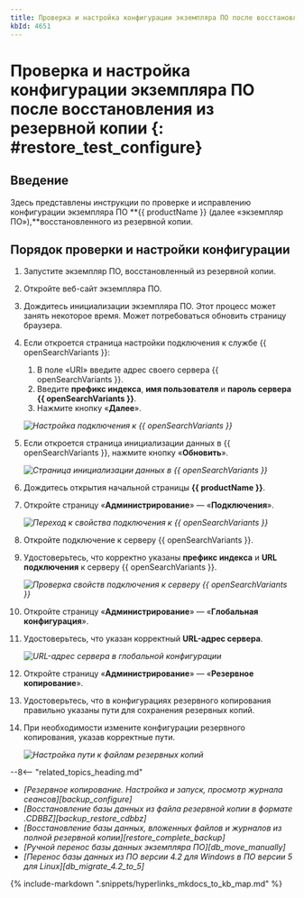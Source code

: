 ```yaml
---
title: Проверка и настройка конфигурации экземпляра ПО после восстановления из резервной копии
kbId: 4651
---
```


# Проверка и настройка конфигурации экземпляра ПО после восстановления из резервной копии {: #restore_test_configure}

## Введение

Здесь представлены инструкции по проверке и исправлению конфигурации экземпляра ПО **{{ productName }} (далее «экземпляр ПО»),**восстановленного из резервной копии.

## Порядок проверки и настройки конфигурации

1. Запустите экземпляр ПО, восстановленный из резервной копии.
2. Откройте веб-сайт экземпляра ПО.
3. Дождитесь инициализации экземпляра ПО. Этот процесс может занять некоторое время. Может потребоваться обновить страницу браузера.
4. Если откроется страница настройки подключения к службе {{ openSearchVariants }}:

    1. В поле «URI» введите адрес своего сервера {{ openSearchVariants }}.
    2. Введите **префикс индекса**, **имя пользователя** и **пароль сервера {{ openSearchVariants }}**.
    3. Нажмите кнопку «**Далее**».

    _![Настройка подключения к {{ openSearchVariants }}](https://kb.comindware.ru/assets/Picture16.png)_

5. Если откроется страница инициализации данных в {{ openSearchVariants }}, нажмите кнопку «**Обновить**».

    _![Страница инициализации данных в {{ openSearchVariants }}](https://kb.comindware.ru/assets/Picture17.png)_

6. Дождитесь открытия начальной страницы **{{ productName }}**.
7. Откройте страницу «**Администрирование**» — «**Подключения**».

    _![Переход к свойства подключения к {{ openSearchVariants }}](https://kb.comindware.ru/assets/img_64d09fd6ec3ba.png)_

8. Откройте подключение к серверу {{ openSearchVariants }}.
9. Удостоверьтесь, что корректно указаны **префикс индекса** и **URL подключения** к серверу {{ openSearchVariants }}.

    _![Проверка свойств подключения к серверу {{ openSearchVariants }}](https://kb.comindware.ru/assets/img_64d0a41fc5e0b.png)_

10. Откройте страницу «**Администрирование**» — «**Глобальная конфигурация**».
11. Удостоверьтесь, что указан корректный **URL-адрес сервера**.

    _![URL-адрес сервера в глобальной конфигурации](https://kb.comindware.ru/assets/img_64d0a4feebc80.png)_

12. Откройте страницу «**Администрирование**» — «**Резервное копирование**».
13. Удостоверьтесь, что в конфигурациях резервного копирования правильно указаны пути для сохранения резервных копий.
14. При необходимости измените конфигурации резервного копирования, указав корректные пути.

    _![Настройка пути к файлам резервных копий](https://kb.comindware.ru/assets/img_6683f199b7b30.png)_

<div class="relatedTopics" markdown="block">

--8<-- "related_topics_heading.md"

- _[Резервное копирование. Настройка и запуск, просмотр журнала сеансов][backup_configure]_
- _[Восстановление базы данных из файла резервной копии в формате .CDBBZ][backup_restore_cdbbz]_
- _[Восстановление базы данных, вложенных файлов и журналов из полной резервной копии][restore_complete_backup]_
- _[Ручной перенос базы данных экземпляра ПО][db_move_manually]_
- _[Перенос базы данных из ПО версии 4.2 для Windows в ПО версии 5 для Linux][db_migrate_4.2_to_5]_

</div>

{% include-markdown ".snippets/hyperlinks_mkdocs_to_kb_map.md" %}
